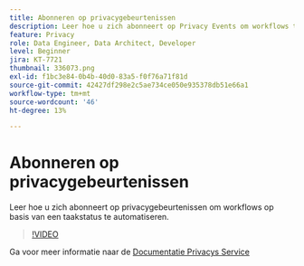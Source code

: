 ```yaml
---
title: Abonneren op privacygebeurtenissen
description: Leer hoe u zich abonneert op Privacy Events om workflows te automatiseren die zijn gebaseerd op een taakstatus.
feature: Privacy
role: Data Engineer, Data Architect, Developer
level: Beginner
jira: KT-7721
thumbnail: 336073.png
exl-id: f1bc3e84-0b4b-40d0-83a5-f0f76a71f81d
source-git-commit: 42427df298e2c5ae734ce050e935378db51e66a1
workflow-type: tm+mt
source-wordcount: '46'
ht-degree: 13%

---
```



# Abonneren op privacygebeurtenissen

Leer hoe u zich abonneert op privacygebeurtenissen om workflows op basis van een taakstatus te automatiseren.

>[!VIDEO](https://video.tv.adobe.com/v/336073?quality=12&learn=on)

Ga voor meer informatie naar de [Documentatie Privacys Service](https://experienceleague.adobe.com/docs/experience-platform/privacy/home.html?lang=nl)
